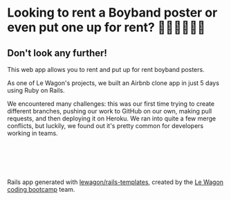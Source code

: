 # Looking to rent a Boyband poster or even put one up for rent? 👨‍🎤🧑‍🎤👩‍🎤

## Don't look any further!

<p>This web app allows you to rent and put up for rent boyband posters.</p>

<p>As one of Le Wagon's projects, we built an Airbnb clone app in just 5 days using Ruby on Rails.</p>

<p>We encountered many challenges: this was our first time trying to create different branches, pushing our work to GitHub on our own, making pull requests, and then deploying it on Heroku. We ran into quite a few merge conflicts, but luckily, we found out it's pretty common for developers working in teams.</p>

<br>
<br>
<br>
<br>

Rails app generated with [lewagon/rails-templates](https://github.com/lewagon/rails-templates), created by the [Le Wagon coding bootcamp](https://www.lewagon.com) team.
